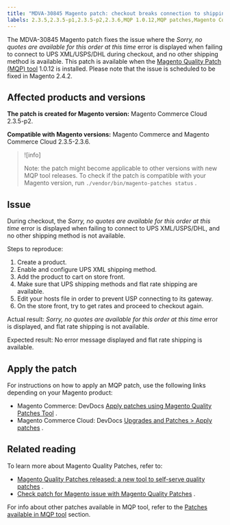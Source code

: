 ```yaml
---
title: "MDVA-30845 Magento patch: checkout breaks connection to shipping provider fails"
labels: 2.3.5,2.3.5-p1,2.3.5-p2,2.3.6,MQP 1.0.12,MQP patches,Magento Commerce,Magento Commerce Cloud,Magento Quality Patches,checkout,shipping,support tools
---
```


The MDVA-30845 Magento patch fixes the issue where the *Sorry, no quotes are available for this order at this time* error is displayed when failing to connect to UPS XML/USPS/DHL during checkout, and no other shipping method is available. This patch is available when the [Magento Quality Patch (MQP) tool](https://support.magento.com/hc/en-us/articles/360047139492) 1.0.12 is installed. Please note that the issue is scheduled to be fixed in Magento 2.4.2.

## Affected products and versions

 **The patch is created for Magento version:** Magento Commerce Cloud 2.3.5-p2.

 **Compatible with Magento versions:** Magento Commerce and Magento Commerce Cloud 2.3.5-2.3.6.

>![info]
>
>Note: the patch might become applicable to other versions with new MQP tool releases. To check if the patch is compatible with your Magento version, run `./vendor/bin/magento-patches status` .

## Issue

During checkout, the *Sorry, no quotes are available for this order at this time* error is displayed when failing to connect to UPS XML/USPS/DHL, and no other shipping method is not available.

 <span class="wysiwyg-underline">Steps to reproduce:</span> 

1. Create a product.
1. Enable and configure UPS XML shipping method.
1. Add the product to cart on store front.
1. Make sure that UPS shipping methods and flat rate shipping are available.
1. Edit your hosts file in order to prevent USP connecting to its gateway.
1. On the store front, try to get rates and proceed to checkout again.

 <span class="wysiwyg-underline">Actual result:</span>  *Sorry, no quotes are available for this order at this time* error is displayed, and flat rate shipping is not available.

 <span class="wysiwyg-underline">Expected result:</span> No error message displayed and flat rate shipping is available.

## Apply the patch

For instructions on how to apply an MQP patch, use the following links depending on your Magento product:

* Magento Commerce: DevDocs [Apply patches using Magento Quality Patches Tool](https://devdocs.magento.com/guides/v2.4/comp-mgr/patching/mqp.html) .
* Magento Commerce Cloud: DevDocs [Upgrades and Patches > Apply patches](https://devdocs.magento.com/cloud/project/project-patch.html) .

## Related reading

To learn more about Magento Quality Patches, refer to:

* [Magento Quality Patches released: a new tool to self-serve quality patches](https://support.magento.com/hc/en-us/articles/360047139492) .
* [Check patch for Magento issue with Magento Quality Patches](https://support.magento.com/hc/en-us/articles/360047125252) .

For info about other patches available in MQP tool, refer to the [Patches available in MQP tool](https://support.magento.com/hc/en-us/sections/360010506631-Patches-available-in-MQP-tool-) section.
